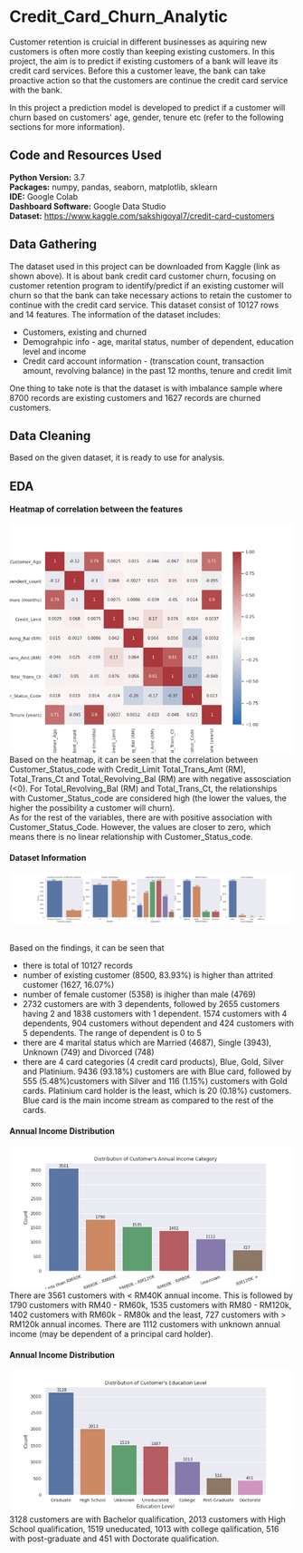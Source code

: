 # Credit_Card_Churn_Analytic

Customer retention is cruicial in different businesses as aquiring new customers is often more costly than keeping existing customers. In this project, the aim is to predict if existing customers of a bank will leave its credit card services. Before this a customer leave, the bank can take proactive action so that the customers are continue the credit card service with the bank.

In this project a prediction model is developed to predict if a customer will churn based on customers' age, gender, tenure etc (refer to the following sections for more information). 

## Code and Resources Used

**Python Version:** 3.7 <br>
**Packages:** numpy, pandas, seaborn, matplotlib, sklearn <br>
**IDE:** Google Colab <br>
**Dashboard Software:** Google Data Studio <br>
**Dataset:** https://www.kaggle.com/sakshigoyal7/credit-card-customers 

## Data Gathering

The dataset used in this project can be downloaded from Kaggle (link as shown above). It is about bank credit card customer churn, focusing on customer retention program to identify/predict if an existing customer will churn so that the bank can take necessary actions to retain the customer to continue with the credit card service. This dataset consist of 10127 rows and 14 features. The information of the dataset includes: <br>
* Customers, existing and churned
* Demograhpic info - age, marital status, number of dependent, education level and income
* Credit card account information - (transcation count, transaction amount, revolving balance) in the past 12 months, tenure and credit limit

One thing to take note is that the dataset is with imbalance sample where 8700 records are existing customers and 1627 records are churned customers. 

## Data Cleaning

Based on the given dataset, it is ready to use for analysis. 

## EDA

#### Heatmap of correlation between the features 
![](/images/1.BCA_heatmap.png)
<br>Based on the heatmap, it can be seen that the correlation between Customer_Status_code with Credit_Limit Total_Trans_Amt (RM), Total_Trans_Ct and Total_Revolving_Bal (RM) are with negative assosciation (<0). For Total_Revolving_Bal (RM) and Total_Trans_Ct, the relationships with Customer_Status_code are considered high (the lower the values, the higher the possibility a customer will churn). <br> As for the rest of the variables, there are with positive association with Customer_Status_Code. However, the values are closer to zero, which means there is no linear relationship with Customer_Status_code.   

#### Dataset Information 
![](/images/2.BCA_cust_info.png) 

<br> Based on the findings, it can be seen that 
* there is total of 10127 records
* number of existing customer (8500, 83.93%) is higher than attrited customer (1627, 16.07%)
* number of female customer (5358) is ihigher than male (4769)
* 2732 customers are with 3 dependents, followed by 2655 customers having 2 and 1838 customers with 1 dependent. 1574 customers with 4 dependents, 904 customers without dependent and 424 customers with 5 dependents. The range of dependent is 0 to 5
* there are 4 marital status which are Married (4687), Single (3943), Unknown (749) and Divorced (748) 
* there are 4 card categories (4 credit card products), Blue, Gold, Silver and Platinium. 9436 (93.18%) customers are with Blue card, followed by 555 (5.48%)customers with Silver and 116 (1.15%) customers with Gold cards. Platinium card holder is the least, which is 20 (0.18%) customers. Blue card is the main income stream as compared to the rest of the cards.

#### Annual Income Distribution
![](/images/3.BCA_income.png) 
<br> There are 3561 customers with < RM40K annual income. This is followed by 1790 customers with RM40 - RM60k, 1535 customers with RM80 - RM120k, 1402 customers with RM60k - RM80k and the least, 727 customers with > RM120k annual incomes. There are 1112 customers with unknown annual income (may be dependent of a principal card holder). 

#### Annual Income Distribution
![](/images/4.BCA_education.png)
<br> 3128 customers are with Bachelor qualification, 2013 customers with High School qualification, 1519 uneducated, 1013 with college qalification, 516 with post-graduate and 451 with Doctorate qualification. 
